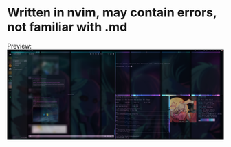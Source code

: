 # Written in nvim, may contain errors, not familiar with .md
Preview:
![Preview image](Preview%20using%20pywal-Discord.png)
